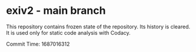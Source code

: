 # exiv2 - main branch

This repository contains frozen state of the repository.
Its history is cleared. It is used only for static code
analysis with Codacy.

Commit Time: 1687016312
